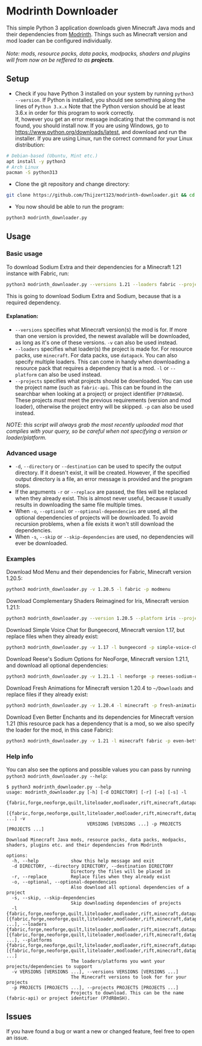 # Modrinth Downloader
This simple Python 3 application downloads given Minecraft Java mods and their dependencies from [Modrinth](https://modrinth.com). Things such as Minecraft version and mod loader can be configured individually.<br><br>
*Note: mods, resource packs, data packs, modpacks, shaders and plugins will from now on be reffered to as __projects__.*

## Setup
* Check if you have Python 3 installed on your system by running `python3 --version`. If Python is installed, you should see something along the lines of `Python 3.x.x` Note that the Python version should be at least 3.6.x in order for this program to work correctly.
<br>If, however you get an error message indicating that the command is not found, you should install now. If you are using Windows, go to https://www.python.org/downloads/latest, and download and run the installer. If you are using Linux, run the correct command for your Linux distribution:
```bash
# Debian-based (Ubuntu, Mint etc.)
apt install -y python3
# Arch Linux
pacman -S python313
```

* Clone the git repository and change directory:
```bash
git clone https://github.com/Thijzert123/modrinth-downloader.git && cd modrinth-downloader
```

* You now should be able to run the program:
```bash
python3 modrinth_downloader.py
```

## Usage
### Basic usage
To download Sodium Extra and their dependencies for a Minecraft 1.21 instance with Fabric, run:
```bash
python3 modrinth_downloader.py --versions 1.21 --loaders fabric --projects sodium-extra
```
This is going to download Sodium Extra and Sodium, because that is a required dependency.
#### Explanation:
* `--versions` specifies what Minecraft version(s) the mod is for. If more than one version is provided, the newest available will be downloaded, as long as it's one of these versions. `-v` can also be used instead.
* `--loaders` specifies what loader(s) the project is made for. For resource packs, use `minecraft`. For data packs, use `datapack`. You can also specify multiple loaders. This can come in handy when downloading a resource pack that requires a dependency that is a mod. `-l` or `--platform` can also be used instead.
* `--projects` specifies what projects should be downloaded. You can use the project name (such as `fabric-api`. This can be found in the searchbar when looking at a project) or project identifier (`P7dR8mSH`). These projects *must* meet the previous requirements (version and mod loader), otherwise the project entry will be skipped. `-p` can also be used instead.

_NOTE: this script will always grab the most recently uploaded mod that complies with your query, so be careful when not specifying a version or loader/platform._

### Advanced usage
* `-d`, `--directory` or `--destination` can be used to specify the output directory. If it doesn't exist, it will be created. However, if the specified output directory is a file, an error message is provided and the program stops.
* If the arguments `-r` or `--replace` are passed, the files will be replaced when they already exist. This is almost never useful, because it usually results in downloading the same file multiple times.
* When `-o`, `--optional` or `--optional-dependencies` are used, all the optional dependencies of projects will be downloaded. To avoid recursion problems, when a file exists it won't still download the dependencies.
* When `-s`, `--skip` or `--skip-dependencies` are used, no dependencies will ever be downloaded.

### Examples
Download Mod Menu and their dependencies for Fabric, Minecraft version 1.20.5:
```bash
python3 modrinth_downloader.py -v 1.20.5 -l fabric -p modmenu
```
Download Complementary Shaders Reimagined for Iris, Minecraft version 1.21.1:
```bash
python3 modrinth_downloader.py --version 1.20.5 --platform iris --project complementary-reimagined
```
Download Simple Voice Chat for Bungeecord, Minecraft version 1.17, but replace files when they already exist:
```bash
python3 modrinth_downloader.py -v 1.17 -l bungeecord -p simple-voice-chat -r
```
Download Reese's Sodium Options for NeoForge, Minecraft version 1.21.1, and download all optional dependencies:
```bash
python3 modrinth_downloader.py -v 1.21.1 -l neoforge -p reeses-sodium-options -o
```
Download Fresh Animations for Minecraft version 1.20.4 to `~/Downloads` and replace files if they already exist:
```bash
python3 modrinth_downloader.py -v 1.20.4 -l minecraft -p fresh-animations -d ~/Downloads -r
```
Download Even Better Enchants and its dependencies for Minecraft version 1.21 (this resource pack has a dependency that is a mod, so we also specify the loader for the mod, in this case Fabric):
```bash
python3 modrinth_downloader.py -v 1.21 -l minecraft fabric -p even-better-enchants
```

### Help info
You can also see the options and possible values you can pass by running `python3 modrinth_downloader.py --help`:
```
$ python3 modrinth_downloader.py --help
usage: modrinth_downloader.py [-h] [-d DIRECTORY] [-r] [-o] [-s] -l
                              {fabric,forge,neoforge,quilt,liteloader,modloader,rift,minecraft,datapack,canvas,iris,optifine,vanilla,bikkit,folia,spigot,paper,purpur,sponge,bungeecord,velocity,waterfall}
                              [{fabric,forge,neoforge,quilt,liteloader,modloader,rift,minecraft,datapack,canvas,iris,optifine,vanilla,bikkit,folia,spigot,paper,purpur,sponge,bungeecord,velocity,waterfall} ...] -v
                              VERSIONS [VERSIONS ...] -p PROJECTS [PROJECTS ...]

Download Minecraft Java mods, resource packs, data packs, modpacks, shaders, plugins etc. and their dependencies from Modrinth

options:
  -h, --help            show this help message and exit
  -d DIRECTORY, --directory DIRECTORY, --destination DIRECTORY
                        Directory the files will be placed in
  -r, --replace         Replace files when they already exist
  -o, --optional, --optional-dependencies
                        Also download all optional dependencies of a project
  -s, --skip, --skip-dependencies
                        Skip downloading dependencies of projects
  -l {fabric,forge,neoforge,quilt,liteloader,modloader,rift,minecraft,datapack,canvas,iris,optifine,vanilla,bikkit,folia,spigot,paper,purpur,sponge,bungeecord,velocity,waterfall} [{fabric,forge,neoforge,quilt,liteloader,modloader,rift,minecraft,datapack,canvas,iris,optifine,vanilla,bikkit,folia,spigot,paper,purpur,sponge,bungeecord,velocity,waterfall} ...], --loaders {fabric,forge,neoforge,quilt,liteloader,modloader,rift,minecraft,datapack,canvas,iris,optifine,vanilla,bikkit,folia,spigot,paper,purpur,sponge,bungeecord,velocity,waterfall} [{fabric,forge,neoforge,quilt,liteloader,modloader,rift,minecraft,datapack,canvas,iris,optifine,vanilla,bikkit,folia,spigot,paper,purpur,sponge,bungeecord,velocity,waterfall} ...], --platforms {fabric,forge,neoforge,quilt,liteloader,modloader,rift,minecraft,datapack,canvas,iris,optifine,vanilla,bikkit,folia,spigot,paper,purpur,sponge,bungeecord,velocity,waterfall} [{fabric,forge,neoforge,quilt,liteloader,modloader,rift,minecraft,datapack,canvas,iris,optifine,vanilla,bikkit,folia,spigot,paper,purpur,sponge,bungeecord,velocity,waterfall} ...]
                        The loaders/platforms you want your projects/dependencies to support
  -v VERSIONS [VERSIONS ...], --versions VERSIONS [VERSIONS ...]
                        The Minecraft versions to look for for your projects
  -p PROJECTS [PROJECTS ...], --projects PROJECTS [PROJECTS ...]
                        Projects to download. This can be the name (fabric-api) or project identifier (P7dR8mSH).
```

## Issues
If you have found a bug or want a new or changed feature, feel free to open an issue.
